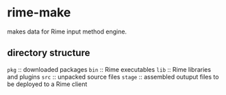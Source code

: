 # rime-make

makes data for Rime input method engine.

## directory structure

`pkg` :: downloaded packages
`bin` :: Rime executables
`lib` :: Rime libraries and plugins
`src` :: unpacked source files
`stage` :: assembled outuput files to be deployed to a Rime client
